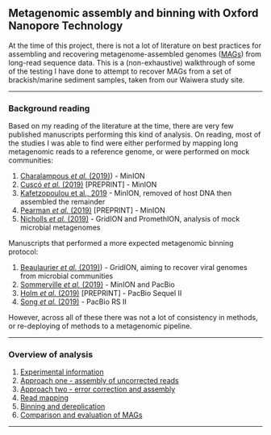 ## Metagenomic assembly and binning with Oxford Nanopore Technology

At the time of this project, there is not a lot of literature on best practices for assembling and recovering metagenome-assembled genomes ([MAGs](https://doi.org/10.1038/nbt.3893)) from long-read sequence data. This is a (non-exhaustive) walkthrough of some of the testing I have done to attempt to recover MAGs from a set of brackish/marine sediment samples, taken from our Waiwera study site.

----

### Background reading

Based on my reading of the literature at the time, there are very few published manuscripts performing this kind of analysis. On reading, most of the studies I was able to find were either performed by mapping long metagenomic reads to a reference genome, or were performed on mock communities:

1. [Charalampous *et al.* (2019)](https://www.nature.com/articles/s41587-019-0156-5)) - MinION
1. [Cuscó *et al.* (2019)](https://www.biorxiv.org/content/10.1101/585067v1.full) [PREPRINT] - MinION
1. [Kafetzopoulou et al., 2019](https://science.sciencemag.org/content/363/6422/74.full) - MinION, removed of host DNA then assembled the remainder
1. [Pearman *et al.* (2019)](https://www.biorxiv.org/content/10.1101/363622v2) [PREPRINT] - MinION
1. [Nicholls *et al.* (2019)](https://academic.oup.com/gigascience/article/8/5/giz043/5486468) - GridION and PromethION, analysis of mock microbial metagenomes

Manuscripts that performed a more expected metagenomic binning protocol:

1. [Beaulaurier *et al.* (2019)](https://www.biorxiv.org/content/10.1101/619684v1.full)) - GridION, aiming to recover viral genomes from microbial communities
1. [Sommerville *et al.* (2019)](https://bmcmicrobiol.biomedcentral.com/articles/10.1186/s12866-019-1500-0) - MinION and PacBio
1. [Holm *et al.* (2019)](https://www.biorxiv.org/content/biorxiv/early/2019/06/03/657197.full.pdf) [PREPRINT] - PacBio Sequel II
1. [Song *et al.* (2019)](https://doi.org/10.1016/j.margen.2019.05.002) - PacBio RS II

However, across all of these there was not a lot of consistency in methods, or re-deploying of methods to a metagenomic pipeline.

----

### Overview of analysis

1. [Experimental information](https://github.com/GenomicsAotearoa/methods-and-musings/blob/master/metagenomic_ont/1_experimental_setup.md)
1. [Approach one - assembly of uncorrected reads](https://github.com/GenomicsAotearoa/methods-and-musings/blob/master/metagenomic_ont/2_uncorrected_assembly.md)
1. [Approach two - error correction and assembly](https://github.com/GenomicsAotearoa/methods-and-musings/blob/master/metagenomic_ont/3_error_correction.md)
1. [Read mapping](https://github.com/GenomicsAotearoa/methods-and-musings/blob/master/metagenomic_ont/4_read_mapping.md)
1. [Binning and dereplication](https://github.com/GenomicsAotearoa/methods-and-musings/blob/master/metagenomic_ont/5_binning.md)
1. [Comparison and evaluation of MAGs](https://github.com/GenomicsAotearoa/methods-and-musings/blob/master/metagenomic_ont/6_evaluation.md)

---
